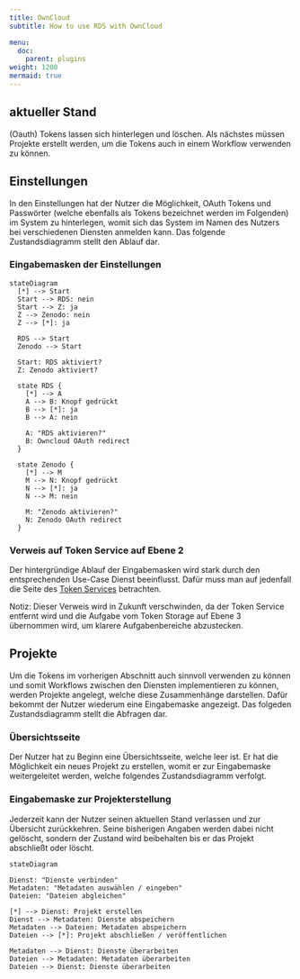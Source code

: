 ```yaml
---
title: OwnCloud
subtitle: How to use RDS with OwnCloud

menu:
  doc:
    parent: plugins
weight: 1200
mermaid: true
---
```


## aktueller Stand

(Oauth) Tokens lassen sich hinterlegen und löschen. Als nächstes müssen Projekte erstellt werden, um die Tokens auch in einem Workflow verwenden zu können.

## Einstellungen

In den Einstellungen hat der Nutzer die Möglichkeit, OAuth Tokens und Passwörter (welche ebenfalls als Tokens bezeichnet werden im Folgenden) im System zu hinterlegen, womit sich das System im Namen des Nutzers bei verschiedenen Diensten anmelden kann. Das folgende Zustandsdiagramm stellt den Ablauf dar.

### Eingabemasken der Einstellungen

```mermaid
stateDiagram
  [*] --> Start
  Start --> RDS: nein
  Start --> Z: ja
  Z --> Zenodo: nein
  Z --> [*]: ja

  RDS --> Start
  Zenodo --> Start

  Start: RDS aktiviert?
  Z: Zenodo aktiviert?

  state RDS {
    [*] --> A
    A --> B: Knopf gedrückt
    B --> [*]: ja
    B --> A: nein

    A: "RDS aktivieren?"
    B: Owncloud OAuth redirect
  }

  state Zenodo {
    [*] --> M
    M --> N: Knopf gedrückt
    N --> [*]: ja
    N --> M: nein

    M: "Zenodo aktivieren?"
    N: Zenodo OAuth redirect
  }
```

### Verweis auf Token Service auf Ebene 2

Der hintergründige Ablauf der Eingabemasken wird stark durch den entsprechenden Use-Case Dienst beeinflusst. Dafür muss man auf jedenfall die Seite des [Token Services](/de/doc/impl/use-cases/port-service/#kommunikation-mit-den-plugins) betrachten.

Notiz: Dieser Verweis wird in Zukunft verschwinden, da der Token Service entfernt wird und die Aufgabe vom Token Storage auf Ebene 3 übernommen wird, um klarere Aufgabenbereiche abzustecken.

## Projekte

Um die Tokens im vorherigen Abschnitt auch sinnvoll verwenden zu können und somit Workflows zwischen den Diensten implementieren zu können, werden Projekte angelegt, welche diese Zusammenhänge darstellen. Dafür bekommt der Nutzer wiederum eine Eingabemaske angezeigt. Das folgeden Zustandsdiagramm stellt die Abfragen dar.

### Übersichtsseite

Der Nutzer hat zu Beginn eine Übersichtsseite, welche leer ist. Er hat die Möglichkeit ein neues Projekt zu erstellen, womit er zur Eingabemaske weitergeleitet werden, welche folgendes Zustandsdiagramm verfolgt.

### Eingabemaske zur Projekterstellung

Jederzeit kann der Nutzer seinen aktuellen Stand verlassen und zur Übersicht zurückkehren. Seine bisherigen Angaben werden dabei nicht gelöscht, sondern der Zustand wird beibehalten bis er das Projekt abschließt oder löscht.

```mermaid
stateDiagram

Dienst: "Dienste verbinden"
Metadaten: "Metadaten auswählen / eingeben"
Dateien: "Dateien abgleichen"

[*] --> Dienst: Projekt erstellen
Dienst --> Metadaten: Dienste abspeichern
Metadaten --> Dateien: Metadaten abspeichern
Dateien --> [*]: Projekt abschließen / veröffentlichen

Metadaten --> Dienst: Dienste überarbeiten
Dateien --> Metadaten: Metadaten überarbeiten
Dateien --> Dienst: Dienste überarbeiten

```
